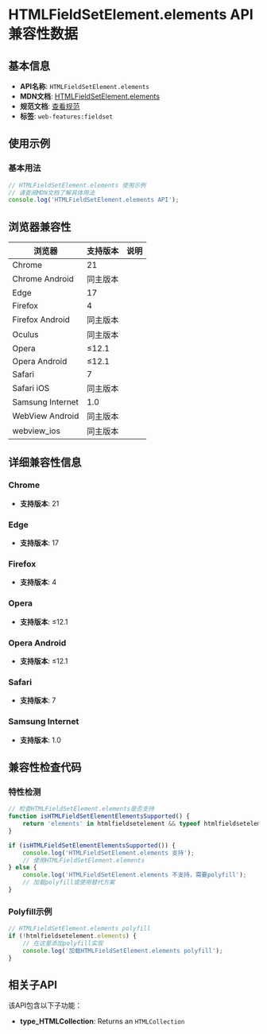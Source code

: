 # HTMLFieldSetElement.elements API 兼容性数据

## 基本信息

- **API名称**: `HTMLFieldSetElement.elements`
- **MDN文档**: [HTMLFieldSetElement.elements](https://developer.mozilla.org/docs/Web/API/HTMLFieldSetElement/elements)
- **规范文档**: [查看规范](https://html.spec.whatwg.org/multipage/form-elements.html#dom-fieldset-elements-dev)
- **标签**: `web-features:fieldset`

## 使用示例

### 基本用法

```javascript
// HTMLFieldSetElement.elements 使用示例
// 请查阅MDN文档了解具体用法
console.log('HTMLFieldSetElement.elements API');
```

## 浏览器兼容性

| 浏览器 | 支持版本 | 说明 |
|--------|----------|------|
| Chrome | 21 |  |
| Chrome Android | 同主版本 |  |
| Edge | 17 |  |
| Firefox | 4 |  |
| Firefox Android | 同主版本 |  |
| Oculus | 同主版本 |  |
| Opera | ≤12.1 |  |
| Opera Android | ≤12.1 |  |
| Safari | 7 |  |
| Safari iOS | 同主版本 |  |
| Samsung Internet | 1.0 |  |
| WebView Android | 同主版本 |  |
| webview_ios | 同主版本 |  |

## 详细兼容性信息

### Chrome

- **支持版本**: 21

### Edge

- **支持版本**: 17

### Firefox

- **支持版本**: 4

### Opera

- **支持版本**: ≤12.1

### Opera Android

- **支持版本**: ≤12.1

### Safari

- **支持版本**: 7

### Samsung Internet

- **支持版本**: 1.0

## 兼容性检查代码

### 特性检测

```javascript
// 检查HTMLFieldSetElement.elements是否支持
function isHTMLFieldSetElementElementsSupported() {
    return 'elements' in htmlfieldsetelement && typeof htmlfieldsetelement.elements === 'function';
}

if (isHTMLFieldSetElementElementsSupported()) {
    console.log('HTMLFieldSetElement.elements 支持');
    // 使用HTMLFieldSetElement.elements
} else {
    console.log('HTMLFieldSetElement.elements 不支持，需要polyfill');
    // 加载polyfill或使用替代方案
}
```

### Polyfill示例

```javascript
// HTMLFieldSetElement.elements polyfill
if (!htmlfieldsetelement.elements) {
    // 在这里添加polyfill实现
    console.log('加载HTMLFieldSetElement.elements polyfill');
}
```

## 相关子API

该API包含以下子功能：

- **type_HTMLCollection**: Returns an `HTMLCollection`

